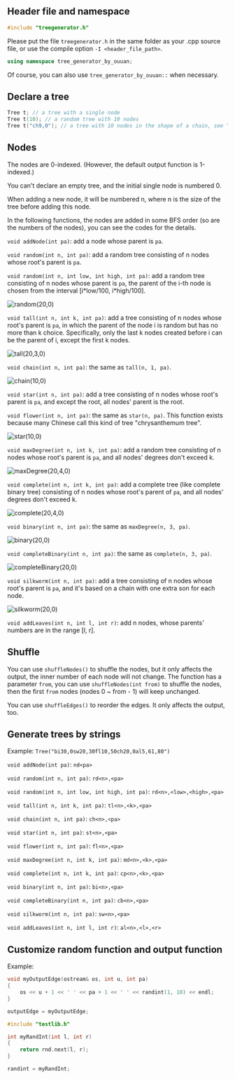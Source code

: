 ## Header file and namespace

```cpp
#include "treegenerator.h"
```

Please put the file `treegenerator.h` in the same folder as your .cpp source file, or use the compile option `-I <header_file_path>`.

```cpp
using namespace tree_generator_by_ouuan;
```

Of course, you can also use `tree_generator_by_ouuan::` when necessary.

## Declare a tree

```cpp
Tree t; // a tree with a single node
Tree t(10); // a random tree with 10 nodes
Tree t("ch9,0"); // a tree with 10 nodes in the shape of a chain, see "Generate trees by strings" for more details
```

## Nodes

The nodes are 0-indexed. (However, the default output function is 1-indexed.)

You can't declare an empty tree, and the initial single node is numbered 0.

When adding a new node, it will be numbered n, where n is the size of the tree before adding this node.

In the following functions, the nodes are added in some BFS order (so are the numbers of the nodes), you can see the codes for the details.

`void addNode(int pa)`: add a node whose parent is `pa`.

`void random(int n, int pa)`: add a random tree consisting of n nodes whose root's parent is `pa`.

`void random(int n, int low, int high, int pa)`: add a random tree consisting of n nodes whose parent is `pa`, the parent of the i-th node is chosen from the interval [i\*low/100, i\*high/100].

![random(20,0)](image/random.png)

`void tall(int n, int k, int pa)`: add a tree consisting of n nodes whose root's parent is `pa`, in which the parent of the node i is random but has no more than k choice. Specifically, only the last k nodes created before i can be the parent of i, except the first k nodes.

![tall(20,3,0)](image/tall.png)

`void chain(int n, int pa)`: the same as `tall(n, 1, pa)`.

![chain(10,0)](image/chain.png)

`void star(int n, int pa)`: add a tree consisting of n nodes whose root's parent is `pa`, and except the root, all nodes' parent is the root.

`void flower(int n, int pa)`: the same as `star(n, pa)`. This function exists because many Chinese call this kind of tree "chrysanthemum tree".

![star(10,0)](image/star.png)

`void maxDegree(int n, int k, int pa)`: add a random tree consisting of n nodes whose root's parent is `pa`, and all nodes' degrees don't exceed k.

![maxDegree(20,4,0)](image/maxdegree.png)

`void complete(int n, int k, int pa)`: add a complete tree (like complete binary tree) consisting of n nodes whose root's parent of `pa`, and all nodes' degrees don't exceed k.

![complete(20,4,0)](image/complete.png)

`void binary(int n, int pa)`: the same as `maxDegree(n, 3, pa)`.

![binary(20,0)](image/binary.png)

`void completeBinary(int n, int pa)`: the same as `complete(n, 3, pa)`.

![completeBinary(20,0)](image/completebinary.png)

`void silkworm(int n, int pa)`: add a tree consisting of n nodes whose root's parent is `pa`, and it's based on a chain with one extra son for each node.

![silkworm(20,0)](image/silkworm.png)

`void addLeaves(int n, int l, int r)`: add n nodes, whose parents' numbers are in the range [l, r].

## Shuffle

You can use `shuffleNodes()` to shuffle the nodes, but it only affects the output, the inner number of each node will not change. The function has a parameter `from`, you can use `shuffleNodes(int from)` to shuffle the nodes, then the first `from` nodes (nodes 0 ~ from - 1) will keep unchanged.

You can use `shuffleEdges()` to reorder the edges. It only affects the output, too.

## Generate trees by strings

Example:  `Tree("bi30,0sw20,30fl10,50ch20,0al5,61,80")`

`void addNode(int pa)`: `nd<pa>`

`void random(int n, int pa)`: `rd<n>,<pa>`

`void random(int n, int low, int high, int pa)`: `rd<n>,<low>,<high>,<pa>`

`void tall(int n, int k, int pa)`: `tl<n>,<k>,<pa>`

`void chain(int n, int pa)`: `ch<n>,<pa>`

`void star(int n, int pa)`: `st<n>,<pa>`

`void flower(int n, int pa)`: `fl<n>,<pa>`

`void maxDegree(int n, int k, int pa)`: `md<n>,<k>,<pa>`

`void complete(int n, int k, int pa)`: `cp<n>,<k>,<pa>`

`void binary(int n, int pa)`: `bi<n>,<pa>`

`void completeBinary(int n, int pa)`: `cb<n>,<pa>`

`void silkworm(int n, int pa)`: `sw<n>,<pa>`

`void addLeaves(int n, int l, int r)`: `al<n>,<l>,<r>`

## Customize random function and output function

Example:

```cpp
void myOutputEdge(ostream& os, int u, int pa)
{
    os << u + 1 << ' ' << pa + 1 << ' ' << randint(1, 10) << endl;
}

outputEdge = myOutputEdge;
```

```cpp
#include "testlib.h"

int myRandInt(int l, int r)
{
    return rnd.next(l, r);
}

randint = myRandInt;
```
